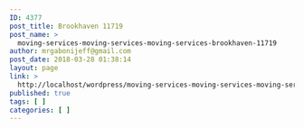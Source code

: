 ```yaml
---
ID: 4377
post_title: Brookhaven 11719
post_name: >
  moving-services-moving-services-moving-services-brookhaven-11719
author: mrgabonijeff@gmail.com
post_date: 2018-03-28 01:38:14
layout: page
link: >
  http://localhost/wordpress/moving-services-moving-services-moving-services-brookhaven-11719/
published: true
tags: [ ]
categories: [ ]
---
```

